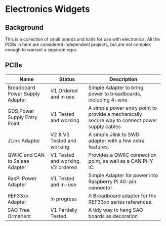 # Electronics Widgets

## Background

This is a collection of small boards and tools for use with electronics.  All the PCBs in here are considered independent projects, but are not complex enough to warrant a separate repo.  

## PCBs

| Name          | Status                  | Description                    |
| ------------  | ----------------------- | ----------- |
| Breadboard Power Supply Adapter | V1 Ordered and in use. | Simple Adapter to bring power to breadboards, including 4-wire. |
| GDS Power Supply Entry Point | V1 Tested and working | A simple power entry point to provide a mechanically secure way to connect power supply cables |
| JLink Adapter | V2 & V3 Tested and working | A simple Jlink to SWD adapter with a few extra features.|
| QWIIC and CAN to Saleae Adapter| V1 Tested and working. V2 ordered | Provides a QWIIC connection point, as well as a CAN PHY IC.  |
| RasPi Power Adapter | V1 Tested and in-use | Simple Adapter for power into Raspberry Pi 40-pin connector. |
| REF33xx Adapter | In progress | A Breadboard adapter for the REF33xx series references. |
| SAO Tree Ormanent | V1 Partially Tested | A tidy way to hang SAO boards as decoration |
